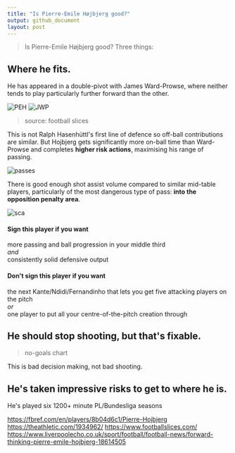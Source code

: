 ```yaml
---
title: "Is Pierre-Emile Højbjerg good?"
output: github_document
layout: post
---
```


> Is Pierre-Emile Højbjerg good? Three things:

## Where he fits.
He has appeared in a double-pivot with James Ward-Prowse, where neither tends to play particularly further forward than the other. 

![PEH]({{site.baseurl}}/images/2020-8-1-is-hojbjerg-good/PEH.png) ![JWP]({{site.baseurl}}/images/2020-8-1-is-hojbjerg-good/JWP.png)
> source: football slices

This is not Ralph Hasenhüttl's first line of defence so off-ball contributions are similar. But Hojbjerg gets significantly more on-ball time than Ward-Prowse and completes **higher risk actions**, maximising his range of passing.

![passes]({{site.baseurl}}/images/2020-8-1-is-hojbjerg-good/passes.png)

There is good enough shot assist volume compared to similar mid-table players, particularly of the most dangerous type of pass: **into the opposition penalty area**.

![sca]({{site.baseurl}}/images/2020-8-1-is-hojbjerg-good/sca.png)

#### Sign this player if you want
more passing and ball progression in your middle third  
	*and*  
consistently solid defensive output

#### Don't sign this player if you want
the next Kante/Ndidi/Fernandinho that lets you get five attacking players on the pitch  
	*or*  
one player to put all your centre-of-the-pitch creation through

## He should stop shooting, but that's fixable.

> no-goals chart

This is bad decision making, not bad shooting.

## He's taken impressive risks to get to where he is.
He's played six 1200+ minute PL/Bundesliga seasons

https://fbref.com/en/players/8b04d6c1/Pierre-Hojbjerg
https://theathletic.com/1934962/
https://www.footballslices.com/
https://www.liverpoolecho.co.uk/sport/football/football-news/forward-thinking-pierre-emile-hojbjerg-18614505
